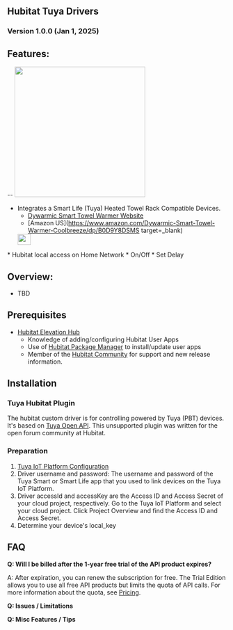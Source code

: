 ## Hubitat Tuya Drivers

### Version 1.0.0 (Jan 1, 2025) 

## Features:
-- 
<a href="https://www.amazon.com/Dywarmic-Smart-Towel-Warmer-Coolbreeze/dp/B0D9Y8DSMS" target="_blank"> <img src="http://raw.githubusercontent.com/KurtSanders/Hubitat-Smart-Life/refs/heads/main/Images/Dywarmic%20Warmer%20Top%20Down.jpg" width="300" height="300" /> </a>

* Integrates a Smart Life (Tuya) Heated Towel Rack Compatible Devices.
	* [Dywarmic Smart Towel Warmer Website](https://www.dywarmic.com/)
	* [Amazon US](https://www.amazon.com/Dywarmic-Smart-Towel-Warmer-Coolbreeze/dp/B0D9Y8DSMS  target=_blank) <a href="https://www.amazon.com/Dywarmic-Smart-Towel-Warmer-Coolbreeze/dp/B0D9Y8DSMS" target="_blank">
  <img src="http://raw.githubusercontent.com/KurtSanders/Hubitat-Smart-Life/refs/heads/main/Images/amazon-link-logo.jpg" width="30" height="25" />
 </a>
* Hubitat local access on Home Network
* On/Off
* Set Delay

## Overview:

* TBD

## Prerequisites 
* [Hubitat Elevation Hub](https://hubitat.com/)
	* Knowledge of adding/configuring Hubitat User Apps  
	* Use of [Hubitat Package Manager](https://hubitatpackagemanager.hubitatcommunity.com/installing.html) to install/update user apps
	* Member of the [Hubitat Community](https://community.hubitat.com/) for support and new release information.

## Installation
### Tuya Hubitat Plugin

The hubitat custom driver is for controlling powered by Tuya (PBT) devices. It's based on [Tuya Open API](https://developer.tuya.com/en/docs/cloud/?_source=2e646f88eae60b7eb595e94fc3866975). This unsupported plugin was written for the open forum community at Hubitat.

### Preparation

1. [Tuya IoT Platform Configuration](https://github.com/tuya/tuya-homebridge/wiki/Tuya-IoT-Platform-Configuration-Guide-Using-Smart-Home-PaaS?_source=d8fba44feeef4757f7f22a14c2295f3f)
2. Driver username and password: The username and password of the Tuya Smart or Smart Life app that you used to link devices on the Tuya IoT Platform.
3. Driver accessId and accessKey are the Access ID and Access Secret of your cloud project, respectively. Go to the Tuya IoT Platform and select your cloud project. Click Project Overview and find the Access ID and Access Secret.
4. Determine your device's local_key

## FAQ

**Q: Will I be billed after the 1-year free trial of the API product expires?**

A: After expiration, you can renew the subscription for free. The Trial Edition allows you to use all free API products but limits the quota of API calls. For more information about the quota, see [Pricing](https://developer.tuya.com/en/docs/iot/membership-service?id=K9m8k45jwvg9j&_source=bb1b5b405f43ab2b3c7a7cb9ca95773d).

**Q: Issues / Limitations** 

**Q: Misc Features / Tips**
